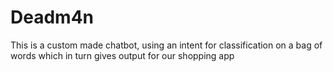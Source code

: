 # Deadm4n

This is a custom made chatbot, using an intent for classification on a 
bag of words which in turn gives output for our shopping app
